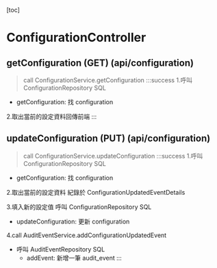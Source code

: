 [toc]

# ConfigurationController
## getConfiguration (GET) (api/configuration)
> call ConfigurationService.getConfiguration
:::success
1.呼叫 ConfigurationRepository SQL
- getConfiguration: 找 configuration

2.取出當前的設定資料回傳前端
:::


## updateConfiguration (PUT) (api/configuration)
> call ConfigurationService.updateConfiguration
:::success
1.呼叫 ConfigurationRepository SQL
- getConfiguration: 找 configuration

2.取出當前的設定資料 紀錄於 ConfigurationUpdatedEventDetails

3.填入新的設定值 呼叫 ConfigurationRepository SQL
- updateConfiguration: 更新 configuration

4.call AuditEventService.addConfigurationUpdatedEvent
- 呼叫 AuditEventRepository SQL
     - addEvent: 新增一筆 audit_event
:::